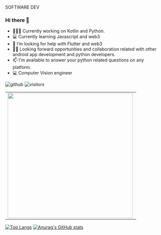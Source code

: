 SOFTWARE DEV

### Hi there 👋

- 👨🏾‍💻 Currently working on  Kotlin and Python.
- 💻 Currently learning Javascript and web3
- 🤔 I’m looking for help with Flutter and web3
- ✌🏾 Looking forward opportunities and collaboration related with other android app development and python developers.
- 📫 I'm available to answer your python related questions on any platform.
- 💻 Computer Vision engineer

![github](https://img.shields.io/github/followers/godwins3?style=plastic)
![visitors](https://visitor-badge.glitch.me/badge?page_id=page.id)

<center>
  <table>
 
  <tr>
    <td>
       <img width="400px" align="left" src="https://github-readme-streak-stats.herokuapp.com/?user=godwins3&theme=vision-friendly-dark&count_private=true"  />
     </td> 
   </tr>
   
  
</table>
  

</center>

[![Top Langs](https://github-readme-stats.vercel.app/api/top-langs/?username=godwins3&theme=vision-friendly-dark&count_private=true)](https://github.com/godwins3/github-readme-stats)
[![Anurag's GitHub stats](https://github-readme-stats.vercel.app/api?username=godwins3&theme=vision-friendly-dark&count_private=true)](https://github.com/godwins3/github-readme-stats)





